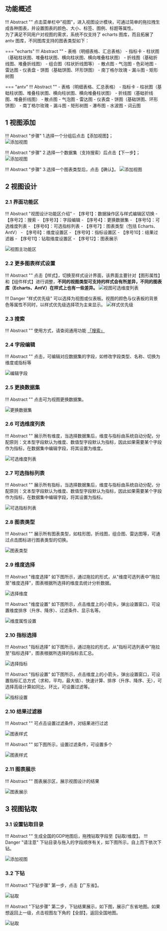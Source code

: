 ## 功能概述
!!! Abstract ""
    点击菜单栏中"视图"，进入视图设计模块，可通过简单的拖拉拽生成各种图表，并设置图表的颜色、大小、标签、图例、标题等属性。</br>为了满足不同用户对视图的需求，系统不仅支持了 echarts 图库，而且拓展了 antv 图库，不同图库支持的图表类型如下：

=== "echarts"
    !!! Abstract ""
        - 表格（明细表格、汇总表格）
        - 指标卡
        - 柱状图（基础柱状图、堆叠柱状图、横向柱状图、横向堆叠柱状图）
        - 折线图（基础折线图、堆叠折线图）
        - 组合图（柱状折线图等）
        - 散点图
        - 气泡图
        - 色彩地图
        - 雷达图
        - 仪表盘
        - 饼图（基础饼图、环形饼图）
        - 南丁格尔玫瑰
        - 漏斗图
        - 矩形树图

=== "antv"
    !!! Abstract ""
        - 表格（明细表格、汇总表格）
        - 指标卡
        - 柱状图（基础柱状图、堆叠柱状图、横向柱状图、横向堆叠柱状图）
        - 折线图（基础折线图、堆叠折线图）
        - 散点图
        - 气泡图
        - 雷达图
        - 仪表盘
        - 饼图（基础饼图、环形饼图）
        - 南丁格尔玫瑰
        - 漏斗图
        - 矩形树图
        - 瀑布图
        - 水波图
        - 词云图

## 1 视图添加

!!! Abstract "步骤"
    1.选择一个分组后点击【添加视图】；  
![添加视图](../img/view_generation/视图_添加视图_入口.png)

!!! Abstract "步骤"
    2.选择一个数据集（支持搜索）后点击【下一步】；  
![添加视图](../img/view_generation/视图_添加视图_选择数据集.png)

!!! Abstract "步骤"
    3.选择一个图表类型后，点击【确认】。
![添加视图](../img/view_generation/视图_添加数据集_选择图表.png)
## 2 视图设计
### 2.1 界面功能区

!!! Abstract "视图设计功能区介绍"
    - 【序号1】：数据操作区与样式编辑区切换
    - 【序号2】：搜索
    - 【序号3】：字段编辑
    - 【序号4】：更换数据集
    - 【序号5】：可选维度列表
    - 【序号6】：可选指标列表
    - 【序号7】：图表类型（包括 Echarts、AntV）
    - 【序号8】：维度设置区
    - 【序号9】：指标设置区
    - 【序号10】：结果过滤器
    - 【序号11】：钻取维度设置区
    - 【序号12】：图表展示

![视图主功能区](../img/view_generation/视图_主功能区.png)
### 2.2 更多图表样式设置

!!! Abstract ""
    点击【样式】，切换至样式设计界面，该界面主要针对【图形属性】和【组件样式】进行调整，**不同的视图类型可支持的样式会有所差异，不同的图表库（Echarts、AntV）在样式上也有一些差异。**
![视图可选维度列表](../img/view_generation/数据样式切换.png)

!!! Danger "样式优先级"
    可以选择为视图或仪表板。视图的颜色与仪表板的背景色等属性不同时，以样式优先级选择项为主来显示。
![样式优先级](../img/view_generation/视图_样式优先级.png)

### 2.3 搜索

!!! Abstract ""
    使用方式，请查阅通用功能 [「搜索」](../general/#_6)

### 2.4 字段编辑

!!! Abstract ""
    点击，可编辑对应数据集的字段，如修改字段类型、名称、切换为维度或指标等

![编辑字段](../img/view_generation/编辑字段.png)
### 2.5 更换数据集

!!! Abstract ""
    点击可为视图更换数据集。

![更换数据集](../img/view_generation/更换数据集.png)
### 2.6 可选维度列表

!!! Abstract ""
    展示所有维度，当选择数据集后，维度与指标由系统自动分配，分配原则：文本型字段默认为维度、数值型字段默认为指标，因此如果需要某个字段作为指标，在数据集中编辑字段，将其设置为维度。

![可选维度列表](../img/view_generation/可选维度列表.png)
### 2.7 可选指标列表

!!! Abstract ""
    展示所有指标，当选择数据集后，维度与指标由系统自动分配，分配原则：文本型字段默认为维度、数值型字段默认为指标，因此如果需要某个字段作为指标，在数据集中编辑字段，将其设置为指标。

![可选指标列表](../img/view_generation/可选指标列表.png)
### 2.8 图表类型

!!! Abstract ""
    展示所有图表类型，如柱形图，折线图，组合图、雷达图等，可通过点击图标进行图表类型的切换。

![图表类型](../img/view_generation/图表类型.png)
### 2.9 维度选择

!!! Abstract "维度选择"
    如下图所示，通过拖拉的形式，从"维度可选列表中"拖拉至"维度选择"，图表根据所选择的维度去统计分析数据。

![选择维度](../img/view_generation/选择维度.png)

!!! Abstract "维度设置"
    如下图所示，点击维度上的小箭头，弹出设置窗口，可设置维度排序（升序、降序）、过滤条件、显示名等。

![维度属性设置](../img/view_generation/维度属性设置.png)
### 2.10 指标选择

!!! Abstract "指标选择"
    如下图所示，通过拖拉的形式，从"指标可选列表中"拖拉至"指标选择"，图表根据所选择的指标去汇总。

![选择指标](../img/view_generation/选择指标.png)

!!! Abstract "指标设置"
    如下图所示，点击维度上的小箭头，弹出设置窗口，可设置指标汇总方式（求和，平均，最大值）、快速计算、排序（升序、降序、无），可选择高级计算如同比、环比，可设置过滤等。

![指标设置](../img/view_generation/指标属性设置.png)

### 2.10 结果过滤器

!!! Abstract ""
    可点击设置过滤条件，对结果进行过滤

![图表样式](../img/view_generation/结果过滤器.png)

!!! Abstract ""
    如下图所示，设置过滤条件，可设置多个

![图表样式](../img/view_generation/结果过滤器设置.png)

### 2.11 图表展示

!!! Abstract ""
    图表展示区，展示视图设计的结果

![图表展示](../img/view_generation/图表展示.png)

## 3 视图钻取
### 3.1 设置钻取目录

!!! Abstract ""
    生成全国的GDP地图后，拖拽钻取字段至【钻取/维度】。
!!! Danger "请注意"
    下钻目录与拖入的字段顺序有关，如下图所示，自上而下依次下钻。

![添加视图](../img/view_generation/地图钻取设置.png)
### 3.2 下钻

!!! Abstract "下钻步骤"
    第一步，点击【广东省】。

![钻取](../img/view_generation/下钻.png)

!!! Abstract "下钻步骤"
    第二步，下钻结果展示，如下图，展示广东省地图。如果想返回上一级，点击视图左下角的【全部】，返回全国地图。

![钻取](../img/view_generation/下钻返回.png)


